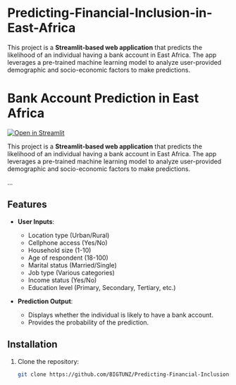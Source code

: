 # Predicting-Financial-Inclusion-in-East-Africa

This project is a **Streamlit-based web application** that predicts the likelihood of an individual having a bank account in East Africa. The app leverages a pre-trained machine learning model to analyze user-provided demographic and socio-economic factors to make predictions.

# Bank Account Prediction in East Africa

<a href="https://predicting-financial-inclusion-in-east-africa.streamlit.app/" target="_blank">
    <img src="https://static.streamlit.io/badges/streamlit_badge_black_white.svg" alt="Open in Streamlit" />
</a>

This project is a **Streamlit-based web application** that predicts the likelihood of an individual having a bank account in East Africa. The app leverages a pre-trained machine learning model to analyze user-provided demographic and socio-economic factors to make predictions.

...


## Features

- **User Inputs**: 
  - Location type (Urban/Rural)
  - Cellphone access (Yes/No)
  - Household size (1-10)
  - Age of respondent (18-100)
  - Marital status (Married/Single)
  - Job type (Various categories)
  - Income status (Yes/No)
  - Education level (Primary, Secondary, Tertiary, etc.)

- **Prediction Output**: 
  - Displays whether the individual is likely to have a bank account.
  - Provides the probability of the prediction.

## Installation

1. Clone the repository:
   ```bash
   git clone https://github.com/BIGTUNZ/Predicting-Financial-Inclusion-in-East-Africa.git
